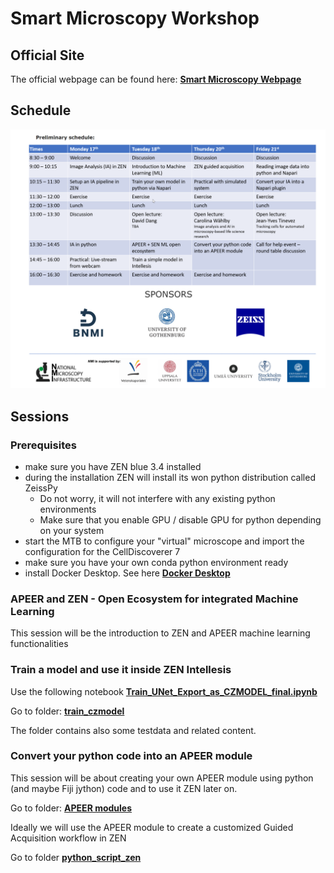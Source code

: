 # Smart Microscopy Workshop

## Official Site

The official webpage can be found here: **[Smart Microscopy Webpage](https://nmisweden.se/arkiv/smart-microscopy-image-analysis.html)**

## Schedule

![Preliminary Schedule](./images/smw_schedule.png)

## Sessions

### Prerequisites

- make sure you have ZEN blue 3.4 installed
- during the installation ZEN will install its won python distribution called ZeissPy
  - Do not worry, it will not interfere with any existing python environments
  - Make sure that you enable GPU / disable GPU for python depending on your system
- start the MTB to configure your "virtual" microscope and import the configuration for the CellDiscoverer 7
- make sure you have your own conda python environment ready
- install Docker Desktop. See here **[Docker Desktop](https://docs.apeer.com/zen/windows-and-docker-requirements)**

### APEER and ZEN - Open Ecosystem for integrated Machine Learning

This session will be the introduction to ZEN and APEER machine learning functionalities

### Train a model and use it inside ZEN Intellesis

Use the following notebook **[Train_UNet_Export_as_CZMODEL_final.ipynb](../../Machine_Learning/docs/train_czmodel/Train_UNet_Export_as_CZMODEL_final.ipynb)**

Go to folder: **[train_czmodel](https://github.com/zeiss-microscopy/OAD/tree/master/Machine_Learning/docs/train_czmodel)**

The folder contains also some testdata and related content.

### Convert your python code into an APEER module

This session will be about creating your own APEER module using python (and maybe Fiji jython) code and to use it ZEN later on.

Go to folder: **[APEER modules](https://github.com/zeiss-microscopy/OAD/tree/master/Apeer/modules)**

Ideally we will use the APEER module to create a customized Guided Acquisition workflow in ZEN

Go to folder **[python_script_zen](https://github.com/zeiss-microscopy/OAD/tree/master/Workshops/2021_Smart_Microscopy/python_scripts_zen)**